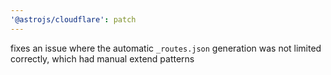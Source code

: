 ```yaml
---
'@astrojs/cloudflare': patch
---
```


fixes an issue where the automatic `_routes.json` generation was not limited correctly, which had manual extend patterns

